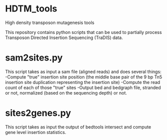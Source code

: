 # HDTM_tools
High density transposon mutagenesis tools

This repository contains python scripts that can be used to partially process Transposon Directed Insertion Sequencing (TraDIS) data.

# sam2sites.py
This script takes as input a sam file (aligned reads) and does several things:
-Compute "true" insertion site position (the middle base pair of the 9 bp Tn5 insertion site duplication representing the insertion site)
-Compute the read count of each of those "true" sites
-Output bed and bedgraph file, stranded or not, normalized (based on the sequencing depth) or not.

# sites2genes.py
This script takes as input the output of bedtools intersect and compute gene level insertion statistics.
